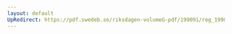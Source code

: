 ```yaml
---
layout: default
UpRedirect: https://pdf.swedeb.se/riksdagen-volumeG-pdf/199091/reg_199091/reg_199091_0678.pdf
---
```

